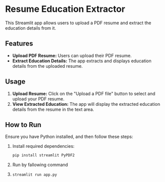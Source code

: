 # Resume Education Extractor

This Streamlit app allows users to upload a PDF resume and extract the education details from it.

## Features

- **Upload PDF Resume:** Users can upload their PDF resume.
- **Extract Education Details:** The app extracts and displays education details from the uploaded resume.

## Usage

1. **Upload Resume:** Click on the "Upload a PDF file" button to select and upload your PDF resume.
2. **View Extracted Education:** The app will display the extracted education details from the resume in the text area.

## How to Run

Ensure you have Python installed, and then follow these steps:

1. Install required dependencies:
   ```bash
   pip install streamlit PyPDF2
   ```
2. Run by fallowing command
3. ```bash
   streamlit run app.py

